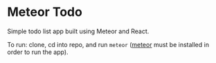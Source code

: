 # Meteor Todo
Simple todo list app built using Meteor and React.

To run: clone, cd into repo, and run `meteor` ([meteor](https://www.meteor.com/) must be installed in order to run the app).

